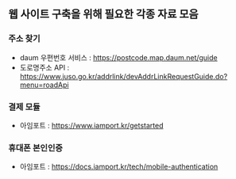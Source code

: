 ## 웹 사이트 구축을 위해 필요한 각종 자료 모음

### 주소 찾기
- daum 우편번호 서비스 : https://postcode.map.daum.net/guide
- 도로명주소 API : https://www.juso.go.kr/addrlink/devAddrLinkRequestGuide.do?menu=roadApi

### 결제 모듈
- 아임포트 : https://www.iamport.kr/getstarted

### 휴대폰 본인인증
- 아임포트 : https://docs.iamport.kr/tech/mobile-authentication
